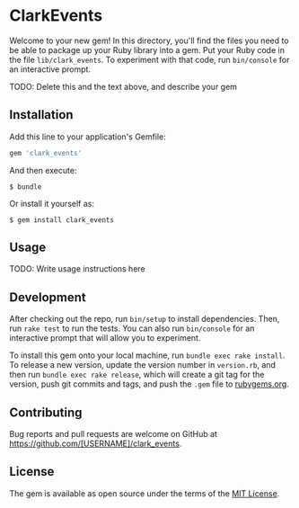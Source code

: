 # ClarkEvents

Welcome to your new gem! In this directory, you'll find the files you need to be able to package up your Ruby library into a gem. Put your Ruby code in the file `lib/clark_events`. To experiment with that code, run `bin/console` for an interactive prompt.

TODO: Delete this and the text above, and describe your gem

## Installation

Add this line to your application's Gemfile:

```ruby
gem 'clark_events'
```

And then execute:

    $ bundle

Or install it yourself as:

    $ gem install clark_events

## Usage

TODO: Write usage instructions here

## Development

After checking out the repo, run `bin/setup` to install dependencies. Then, run `rake test` to run the tests. You can also run `bin/console` for an interactive prompt that will allow you to experiment.

To install this gem onto your local machine, run `bundle exec rake install`. To release a new version, update the version number in `version.rb`, and then run `bundle exec rake release`, which will create a git tag for the version, push git commits and tags, and push the `.gem` file to [rubygems.org](https://rubygems.org).

## Contributing

Bug reports and pull requests are welcome on GitHub at https://github.com/[USERNAME]/clark_events.


## License

The gem is available as open source under the terms of the [MIT License](http://opensource.org/licenses/MIT).

